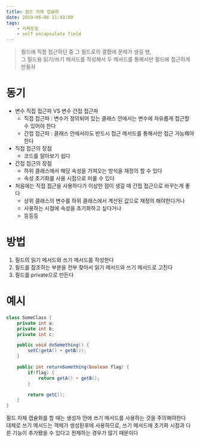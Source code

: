 ```yaml
---
title: 필드 자체 캡슐화
date: 2019-05-06 11:43:00
tags:
    - 리팩토링
    - self encapsulate field
---
```


> 필드에 직접 접근하던 중 그 필드로의 결합에 문제가 생길 땐,  
> 그 필드용 읽기/쓰기 메서드를 작성해서 두 메서드를 통해서만 필드에 접근하게 만들자  

# 동기
- 변수 직접 접근파 VS 변수 간접 접근파  
    - 직접 접근파 : 변수가 정의되어 있는 클래스 안에서는 변수에 자유롭게 접근할 수 있어야 한다
    - 간접 접근파 : 클래스 안에서라도 반드시 접근 메서드를 통해서만 접근 가능해야 한다
- 직접 접근의 장점
    - 코드를 알아보기 쉽다
- 간접 접근의 장점
    - 하위 클래스에서 해당 속성을 가져오는 방식을 재정의 할 수 있다
    - 속성 초기화를 사용 시점으로 미룰 수 있다
- 처음에는 직접 접근을 사용하다가 이상한 점이 생길 때 간접 접근으로 바꾸는게 좋다
    - 상위 클래스의 변수를 하위 클래스에서 계산된 값으로 재정의 해야한다거나
    - 사용하는 시점에 속성을 초기화하고 싶다거나
    - 등등등

# 방법
1. 필드의 읽기 메서드와 쓰기 메서드를 작성한다
2. 필드를 참조하는 부분을 전부 찾아서 읽기 메서드와 쓰기 메서드로 고친다
3. 필드를 private으로 만든다

# 예시
```java
class SomeClass {
    private int a;
    private int b;
    private int c;

    public void doSomething() {
        setC(getA() + getB());
    }

    public int returnSomething(boolean flag) {
        if(flag) {
            return getA() + getB();
        }

        return getC();
    }
}
```

필드 자체 캡슐화를 할 때는 생성자 안에 쓰기 메서드를 사용하는 것을 주의해야한다  
대체로 쓰기 메서드는 객체가 생성된후에 사용하므로, 쓰기 메서드에 초기화 시점과 다른 기능이 추가됐을 수 있다고 전제하는 경우가 많기 때문이다  

<!-- more -->